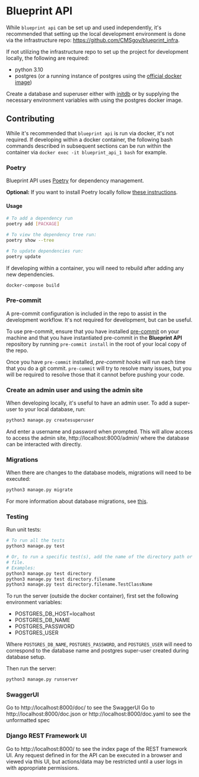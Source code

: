 # Blueprint API
While  ``blueprint api`` can be set up and used independently, it's recommended that setting up the local development 
environment is done via the infrastructure repo: <https://github.com/CMSgov/blueprint_infra>.

If not utilizing the infrastructure repo to set up the project for development locally, the following are required:
- python 3.10
- postgres (or a running instance of postgres using the 
[official docker image](https://github.com/docker-library/docs/tree/master/postgres#how-to-use-this-image))

Create a database and superuser either with [initdb](https://www.postgresql.org/docs/14/app-initdb.html) or by supplying
the necessary environment variables with using the postgres docker image.

## Contributing
While it's recommended that ``blueprint api`` is run via docker, it's not required.
If developing within a docker container, the following bash commands described in subsequent sections can be run within
the container via `docker exec -it blueprint_api_1 bash` for example.

### Poetry
Blueprint API uses [Poetry](https://python-poetry.org/) for dependency management.

**Optional:** If you want to install Poetry locally follow 
[these instructions](https://python-poetry.org/docs/#installation).

#### Usage

```bash
# To add a dependency run
poetry add [PACKAGE]

# To view the dependency tree run:
poetry show --tree

# To update dependencies run:
poetry update
```

If developing within a container, you will need to rebuild after adding any new dependencies.

```bash
docker-compose build
```

### Pre-commit
A pre-commit configuration is included in the repo to assist in the development workflow.
It's not required for development, but can be useful.

To use pre-commit, ensure that you have installed [pre-commit](https://pre-commit.com/#install) on your machine and that
you have instantiated pre-commit in the **Blueprint API** repository by running `pre-commit install` in the root of your
local copy of the repo.

Once you have ``pre-commit`` installed, _pre-commit hooks_ will run each time that you do a git commit. ``pre-commit``
will try to resolve many issues, but you will be required to resolve those that it cannot before pushing your code.

### Create an admin user and using the admin site
When developing locally, it's useful to have an admin user.
To add a super-user to your local database, run:
```bash
python3 manage.py createsuperuser
```
And enter a username and password when prompted. 
This will allow access to access the admin site, http://localhost:8000/admin/ where the database can be interacted with 
directly.

### Migrations
When there are changes to the database models, migrations will need to be executed: 
```bash
python3 manage.py migrate
````

For more information about database migrations, see [this](https://docs.djangoproject.com/en/4.1/topics/migrations/).

### Testing
Run unit tests:
```bash
# To run all the tests
python3 manage.py test

# Or, to run a specific test(s), add the name of the directory path or the specific test within the directory path and 
# file.
# Examples:
python3 manage.py test directory
python3 manage.py test directory.filename
python3 manage.py test directory.filename.TestClassName
```

To run the server (outside the docker container), first set the following environment variables:
- POSTGRES_DB_HOST=localhost
- POSTGRES_DB_NAME
- POSTGRES_PASSWORD
- POSTGRES_USER

Where `POSTGRES_DB_NAME`, `POSTGRES_PASSWORD`, and `POSTGRES_USER` will need to correspond to the database name and 
postgres super-user created during database setup.

Then run the server:
```bash
python3 manage.py runserver
```

### SwaggerUI
Go to http://localhost:8000/doc/ to see the SwaggerUI
Go to http://localhost:8000/doc.json or http://localhost:8000/doc.yaml to see the unformatted spec

### Django REST Framework UI
Go to http://localhost:8000/ to see the index page of the REST framework UI.
Any request defined in for the API can be executed in a browser and viewed via this UI, but actions/data may be 
restricted until a user logs in with appropriate permissions.
